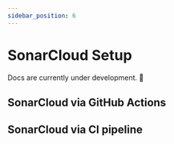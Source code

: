 ```yaml
---
sidebar_position: 6
---
```


# SonarCloud Setup

Docs are currently under development. 🚧

## SonarCloud via GitHub Actions

## SonarCloud via CI pipeline
